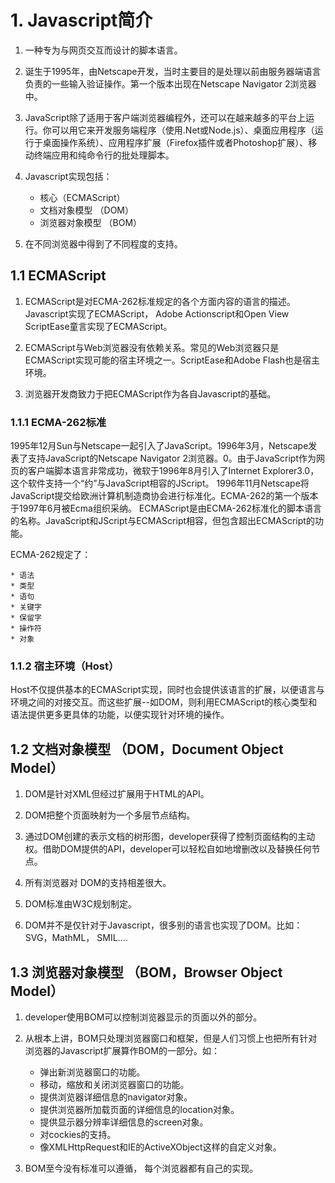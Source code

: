 # 1. Javascript简介

1. 一种专为与网页交互而设计的脚本语言。

2. 诞生于1995年，由Netscape开发，当时主要目的是处理以前由服务器端语言负责的一些输入验证操作。第一个版本出现在Netscape Navigator 2浏览器中。

3. JavaScript除了适用于客户端浏览器编程外，还可以在越来越多的平台上运行。你可以用它来开发服务端程序（使用.Net或Node.js）、桌面应用程序（运行于桌面操作系统）、应用程序扩展（Firefox插件或者Photoshop扩展）、移动终端应用和纯命令行的批处理脚本。

4. Javascript实现包括：
	* 核心（ECMAScript）
	* 文档对象模型 （DOM）
	* 浏览器对象模型 （BOM）

5. 在不同浏览器中得到了不同程度的支持。

## 1.1 ECMAScript

1. ECMAScript是对ECMA-262标准规定的各个方面内容的语言的描述。Javascript实现了ECMAScript， Adobe Actionscript和Open View ScriptEase童言实现了ECMAScript。

2. ECMAScript与Web浏览器没有依赖关系。常见的Web浏览器只是ECMAScript实现可能的宿主环境之一。ScriptEase和Adobe Flash也是宿主环境。

3. 浏览器开发商致力于把ECMAScript作为各自Javascript的基础。

### 1.1.1 ECMA-262标准

1995年12月Sun与Netscape一起引入了JavaScript。1996年3月，Netscape发表了支持JavaScript的Netscape Navigator 2浏览器。0。由于JavaScript作为网页的客户端脚本语言非常成功，微软于1996年8月引入了Internet Explorer3.0，这个软件支持一个“约”与JavaScript相容的JScript。
1996年11月Netscape将JavaScript提交给欧洲计算机制造商协会进行标准化。ECMA-262的第一个版本于1997年6月被Ecma组织采纳。
ECMAScript是由ECMA-262标准化的脚本语言的名称。JavaScript和JScript与ECMAScript相容，但包含超出ECMAScript的功能。

ECMA-262规定了：

	* 语法
	* 类型
	* 语句
	* 关键字
	* 保留字
	* 操作符
	* 对象

### 1.1.2 宿主环境（Host）

Host不仅提供基本的ECMAScript实现，同时也会提供该语言的扩展，以便语言与环境之间的对接交互。而这些扩展--如DOM，则利用ECMAScript的核心类型和语法提供更多更具体的功能，以便实现针对环境的操作。

## 1.2 文档对象模型 （DOM，Document Object Model）

1. DOM是针对XML但经过扩展用于HTML的API。

2. DOM把整个页面映射为一个多层节点结构。

3. 通过DOM创建的表示文档的树形图，developer获得了控制页面结构的主动权。借助DOM提供的API，developer可以轻松自如地增删改以及替换任何节点。

4. 所有浏览器对 DOM的支持相差很大。

5. DOM标准由W3C规划制定。

6. DOM并不是仅针对于Javascript，很多别的语言也实现了DOM。比如：SVG，MathML， SMIL....

## 1.3 浏览器对象模型 （BOM，Browser Object Model）

1. developer使用BOM可以控制浏览器显示的页面以外的部分。

2. 从根本上讲，BOM只处理浏览器窗口和框架，但是人们习惯上也把所有针对浏览器的Javascript扩展算作BOM的一部分。如：
	
	* 弹出新浏览器窗口的功能。
	* 移动，缩放和关闭浏览器窗口的功能。
	* 提供浏览器详细信息的navigator对象。 
	* 提供浏览器所加载页面的详细信息的location对象。
	* 提供显示器分辨率详细信息的screen对象。
	* 对cockies的支持。
	* 像XMLHttpRequest和IE的ActiveXObject这样的自定义对象。

3. BOM至今没有标准可以遵循， 每个浏览器都有自己的实现。

